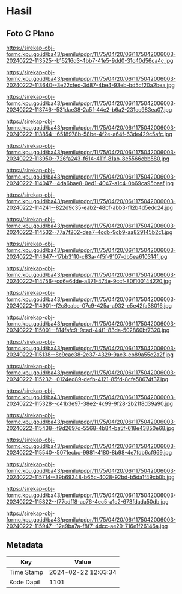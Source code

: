 # Hasil

## Foto C Plano

https://sirekap-obj-formc.kpu.go.id/ba43/pemilu/pdpr/11/75/04/20/06/1175042006003-20240222-113525--b15216d3-4bb7-41e5-9dd0-31c40d56ca4c.jpg

https://sirekap-obj-formc.kpu.go.id/ba43/pemilu/pdpr/11/75/04/20/06/1175042006003-20240222-113640--3e22cfed-3d87-4be4-93eb-bd5cf20a2bea.jpg

https://sirekap-obj-formc.kpu.go.id/ba43/pemilu/pdpr/11/75/04/20/06/1175042006003-20240222-113746--531dae38-2a5f-44e2-b6a2-231cc983ea07.jpg

https://sirekap-obj-formc.kpu.go.id/ba43/pemilu/pdpr/11/75/04/20/06/1175042006003-20240222-113854--6518978b-58be-4f2e-a64f-63de429c5afc.jpg

https://sirekap-obj-formc.kpu.go.id/ba43/pemilu/pdpr/11/75/04/20/06/1175042006003-20240222-113950--726fa243-f614-411f-81ab-8e5566cbb580.jpg

https://sirekap-obj-formc.kpu.go.id/ba43/pemilu/pdpr/11/75/04/20/06/1175042006003-20240222-114047--4da6bae8-0ed1-4047-a1c4-0b69ca95baaf.jpg

https://sirekap-obj-formc.kpu.go.id/ba43/pemilu/pdpr/11/75/04/20/06/1175042006003-20240222-114241--822d9c35-eab2-48bf-abb3-f12b4d5edc24.jpg

https://sirekap-obj-formc.kpu.go.id/ba43/pemilu/pdpr/11/75/04/20/06/1175042006003-20240222-114532--77a7f202-dea7-4cdb-9cb9-aa829145b2c1.jpg

https://sirekap-obj-formc.kpu.go.id/ba43/pemilu/pdpr/11/75/04/20/06/1175042006003-20240222-114647--17bb3110-c83a-4f5f-9107-db5ea610314f.jpg

https://sirekap-obj-formc.kpu.go.id/ba43/pemilu/pdpr/11/75/04/20/06/1175042006003-20240222-114756--cd6e6dde-a371-474e-9ccf-80f100144220.jpg

https://sirekap-obj-formc.kpu.go.id/ba43/pemilu/pdpr/11/75/04/20/06/1175042006003-20240222-114901--f2c8eabc-07c9-425a-a932-e5e42fa38016.jpg

https://sirekap-obj-formc.kpu.go.id/ba43/pemilu/pdpr/11/75/04/20/06/1175042006003-20240222-115001--814fafc9-9cad-44f1-83da-502860bf7320.jpg

https://sirekap-obj-formc.kpu.go.id/ba43/pemilu/pdpr/11/75/04/20/06/1175042006003-20240222-115138--8c9cac38-2e37-4329-9ac3-eb89a55e2a2f.jpg

https://sirekap-obj-formc.kpu.go.id/ba43/pemilu/pdpr/11/75/04/20/06/1175042006003-20240222-115232--0124ed89-defb-4121-85fd-8cfe58674f37.jpg

https://sirekap-obj-formc.kpu.go.id/ba43/pemilu/pdpr/11/75/04/20/06/1175042006003-20240222-115328--c41b3e97-38e2-4c99-9f28-2b21f8d39a90.jpg

https://sirekap-obj-formc.kpu.go.id/ba43/pemilu/pdpr/11/75/04/20/06/1175042006003-20240222-115438--f9d2697d-5568-4b84-ba5f-618e43850e68.jpg

https://sirekap-obj-formc.kpu.go.id/ba43/pemilu/pdpr/11/75/04/20/06/1175042006003-20240222-115540--5071ecbc-9981-4180-8b98-4e7fdb6cf969.jpg

https://sirekap-obj-formc.kpu.go.id/ba43/pemilu/pdpr/11/75/04/20/06/1175042006003-20240222-115714--39b69348-b65c-4028-92bd-b5da1f49cb0b.jpg

https://sirekap-obj-formc.kpu.go.id/ba43/pemilu/pdpr/11/75/04/20/06/1175042006003-20240222-115822--f77cdff8-ac76-4ec5-a1c2-673fdada50db.jpg

https://sirekap-obj-formc.kpu.go.id/ba43/pemilu/pdpr/11/75/04/20/06/1175042006003-20240222-115947--12e9ba7a-f8f7-4dcc-ae29-716e1f26146a.jpg


## Metadata

| Key        | Value               |
| ---------- | ------------------- |
| Time Stamp | 2024-02-22 12:03:34 |
| Kode Dapil | 1101                |




